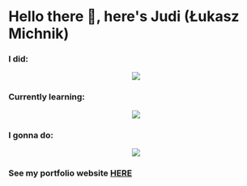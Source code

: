 <h1 align="start">Hello there 👋, here's Judi (Łukasz Michnik)</h1>

<h3 align="start">I did: </h3>
<p align="center">
  <a href="https://skillicons.dev">
    <img src="https://skillicons.dev/icons?i=react,typescript,javascript,tailwind,threejs,styledcomponents,sass,jest,supabase,html,css" />
  </a>
</p>

<h3 align="start">Currently learning: </h3>
<p align="center">
  <a href="https://skillicons.dev">
    <img src="https://skillicons.dev/icons?i=nextjs,nodejs,express,mongodb" />
  </a>
</p>

<h3 align="start">I gonna do: </h3>
<p align="center">
  <a href="https://skillicons.dev">
    <img src="https://skillicons.dev/icons?i=vue,nestjs" />
  </a>
</p>


<h3>See my portfolio website <a href="https://portfolio-page-judijudi6.vercel.app/">HERE</a></h3>

<br/>
<br/>

<p align="end"><img src="https://komarev.com/ghpvc/?username=JudiJudi6&style=flat-square&color=blue" alt=""/></p>
